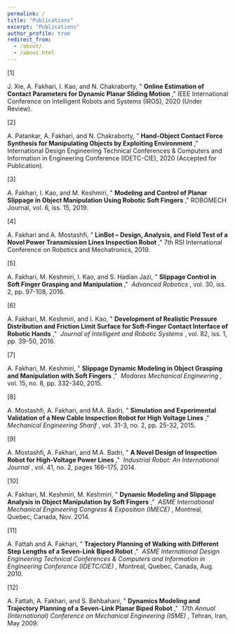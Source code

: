 ```yaml
---
permalink: /
title: "Publications"
excerpt: "Publications"
author_profile: true
redirect_from: 
  - /about/
  - /about.html
---
```


\[1\]

J. Xie, A. Fakhari, I. Kao, and N. Chakraborty, " **Online Estimation of Contact Parameters for Dynamic Planar Sliding Motion** ," IEEE International Conference on Intelligent Robots and Systems (IROS), 2020 (Under Review).  
  

\[2\]

A. Patankar, A. Fakhari, and N. Chakraborty, " **Hand-Object Contact Force Synthesis for Manipulating Objects by Exploiting Environment** ," International Design Engineering Technical Conferences & Computers and Information in Engineering Conference (IDETC-CIE), 2020 (Accepted for Publication).  
  

\[3\]

A. Fakhari, I. Kao, and M. Keshmiri, " **Modeling and Control of Planar Slippage in Object Manipulation Using Robotic Soft Fingers** ," ROBOMECH Journal, vol. 6, iss. 15, 2019.  
  

\[4\]

A. Fakhari and A. Mostashfi, " **LinBot – Design, Analysis, and Field Test of a Novel Power Transmission Lines Inspection Robot** ," 7th RSI International Conference on Robotics and Mechatronics, 2019.  
  

\[5\]

A. Fakhari, M. Keshmiri, I. Kao, and S. Hadian Jazi, " **Slippage Control in Soft Finger Grasping and Manipulation** ,"  _Advanced Robotics_ , vol. 30, iss. 2, pp. 97-108, 2016.

\[6\]

A. Fakhari, M. Keshmiri, and I. Kao, " **Development of Realistic Pressure Distribution and Friction Limit Surface for Soft-Finger Contact Interface of Robotic Hands** ,"  _Journal of Intelligent and Robotic Systems_ , vol. 82, iss. 1, pp. 39-50, 2016.

\[7\]

A. Fakhari, M. Keshmiri, " **Slippage Dynamic Modeling in Object Grasping and Manipulation with Soft Fingers** ,"  _Modares Mechanical Engineering_ , vol. 15, no. 8, pp. 332-340, 2015.

\[8\]

A. Mostashfi, A. Fakhari, and M.A. Badri, " **Simulation and Experimental Validation of a New Cable Inspection Robot for High Voltage Lines** ,"  _Mechanical Engineering Sharif_ , vol. 31-3, no. 2, pp. 25-32, 2015.

\[9\]

A. Mostashfi, A. Fakhari, and M.A. Badri, " **A Novel Design of Inspection Robot for High-Voltage Power Lines** ,"  _Industrial Robot: An International Journal_ , vol. 41, no. 2, pages 166–175, 2014.

\[10\]

A. Fakhari, M. Keshmiri, M. Keshmiri, " **Dynamic Modeling and Slippage Analysis in Object Manipulation by Soft Fingers** ,"  _ASME International Mechanical Engineering Congress & Exposition (IMECE)_ , Montreal, Quebec, Canada, Nov. 2014.

\[11\]

A. Fattah and A. Fakhari, " **Trajectory Planning of Walking with Different Step Lengths of a Seven-Link Biped Robot** ,"  _ASME International Design Engineering Technical Conferences & Computers and Information in Engineering Conference (IDETC/CIE)_ , Montreal, Quebec, Canada, Aug. 2010.  
  

\[12\]

A. Fattah, A. Fakhari, and S. Behbahani, " **Dynamics Modeling and Trajectory Planning of a Seven-Link Planar Biped Robot** ,"  _17th Annual (International) Conference on Mechanical Engineering (ISME)_ , Tehran, Iran, May 2009.